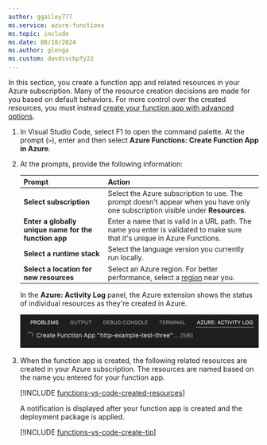 ```yaml
---
author: ggailey777
ms.service: azure-functions
ms.topic: include
ms.date: 08/18/2024
ms.author: glenga
ms.custom: devdivchpfy22
---
```


In this section, you create a function app and related resources in your Azure subscription. Many of the resource creation decisions are made for you based on default behaviors. For more control over the created resources, you must instead [create your function app with advanced options](functions-develop-vs-code.md?tabs=advanced-options#publish-to-azure).

1. In Visual Studio Code, select F1 to open the command palette. At the prompt (`>`), enter and then select **Azure Functions: Create Function App in Azure**.

1. At the prompts, provide the following information:

    |Prompt|Action|
    |--|--|
    |**Select subscription**| Select the Azure subscription to use. The prompt doesn't appear when you have only one subscription visible under **Resources**. |
    |**Enter a globally unique name for the function app**| Enter a name that is valid in a URL path. The name you enter is validated to make sure that it's unique in Azure Functions.|
    |**Select a runtime stack**| Select the language version you currently run locally. |
    |**Select a location for new resources**| Select an Azure region. For better performance, select a [region](https://azure.microsoft.com/regions/) near you.|

    In the **Azure: Activity Log** panel, the Azure extension shows the status of individual resources as they're created in Azure.

    ![Screenshot that shows the log of Azure resource creation.](media/functions-publish-project-vscode/resource-activity-log.png)

1. When the function app is created, the following related resources are created in your Azure subscription. The resources are named based on the name you entered for your function app.

    [!INCLUDE [functions-vs-code-created-resources](functions-vs-code-created-resources.md)]

    A notification is displayed after your function app is created and the deployment package is applied.

    [!INCLUDE [functions-vs-code-create-tip](functions-vs-code-create-tip.md)]
    
